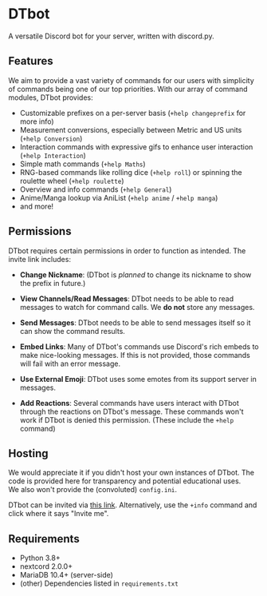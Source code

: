 # DTbot
A versatile Discord bot for your server, written with discord.py.

## Features
We aim to provide a vast variety of commands for our users with simplicity of commands being one of our top priorities.
With our array of command modules, DTbot provides:
* Customizable prefixes on a per-server basis (`+help changeprefix` for more info)
* Measurement conversions, especially between Metric and US units (`+help Conversion`)
* Interaction commands with expressive gifs to enhance user interaction (`+help Interaction`)
* Simple math commands (`+help Maths`)
* RNG-based commands like rolling dice (`+help roll`) or spinning the roulette wheel (`+help roulette`)
* Overview and info commands (`+help General`)
* Anime/Manga lookup via AniList (`+help anime` / `+help manga`)
* and more!

## Permissions
DTbot requires certain permissions in order to function as intended. The invite link includes:
- **Change Nickname**: (DTbot is *planned* to change its nickname to show the prefix in future.)

- **View Channels/Read Messages**: DTbot needs to be able to read messages to watch for command calls. We **do not** store any messages.

- **Send Messages**: DTbot needs to be able to send messages itself so it can show the command results.

- **Embed Links**: Many of DTbot's commands use Discord's rich embeds to make nice-looking messages. If this is not provided, those commands will fail with an error message.

- **Use External Emoji**: DTbot uses some emotes from its support server in messages.

- **Add Reactions**: Several commands have users interact with DTbot through the reactions on DTbot's message. These commands won't work if DTbot is denied this permission. (These include the `+help` command)

## Hosting
We would appreciate it if you didn't host your own instances of DTbot. The code is provided here for transparency and potential educational uses.<br>
We also won't provide the (convoluted) `config.ini`.

DTbot can be invited via [this link](https://discord.com/api/oauth2/authorize?client_id=472730689599569921&permissions=67390528&scope=bot). Alternatively, use the `+info` command and click where it says "Invite me".
## Requirements
* Python 3.8+
* nextcord 2.0.0+
* MariaDB 10.4+ (server-side)
* (other) Dependencies listed in `requirements.txt`
